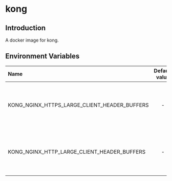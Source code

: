 # kong

## Introduction

A docker image for kong.

## Environment Variables

| Name                                         |       Default value        | Suggested value | Required | Description                                                                                                                          |
|:---------------------------------------------|:--------------------------:|:---------------:|:--------:|:-------------------------------------------------------------------------------------------------------------------------------------|
| KONG_NGINX_HTTPS_LARGE_CLIENT_HEADER_BUFFERS |             -              |     4 200k      |   true   | Set buffer size for large headers to embedded nginx. (https)                                                                         |
| KONG_NGINX_HTTP_LARGE_CLIENT_HEADER_BUFFERS  |             -              |     4 200k      |   true   | Set buffer size for large headers to embedded nginx. (http)                                                                          |
